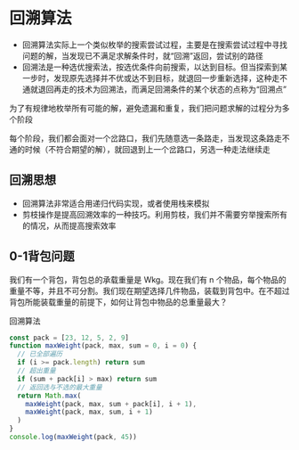 # 回溯算法

- 回溯算法实际上一个类似枚举的搜索尝试过程，主要是在搜索尝试过程中寻找问题的解，当发现已不满足求解条件时，就“回溯”返回，尝试别的路径
- 回溯法是一种选优搜索法，按选优条件向前搜索，以达到目标。但当探索到某一步时，发现原先选择并不优或达不到目标，就退回一步重新选择，这种走不通就退回再走的技术为回溯法，而满足回溯条件的某个状态的点称为“回溯点”

为了有规律地枚举所有可能的解，避免遗漏和重复，我们把问题求解的过程分为多个阶段

每个阶段，我们都会面对一个岔路口，我们先随意选一条路走，当发现这条路走不通的时候（不符合期望的解），就回退到上一个岔路口，另选一种走法继续走

## 回溯思想

- 回溯算法非常适合用递归代码实现，或者使用栈来模拟
- 剪枝操作是提高回溯效率的一种技巧。利用剪枝，我们并不需要穷举搜索所有的情况，从而提高搜索效率

## 0-1背包问题

我们有一个背包，背包总的承载重量是 Wkg。现在我们有 n 个物品，每个物品的重量不等，并且不可分割。我们现在期望选择几件物品，装载到背包中。在不超过背包所能装载重量的前提下，如何让背包中物品的总重量最大？

回溯算法

```js
const pack = [23, 12, 5, 2, 9]
function maxWeight(pack, max, sum = 0, i = 0) {
  // 已全部遍历
  if (i >= pack.length) return sum
  // 超出重量
  if (sum + pack[i] > max) return sum
  // 返回选与不选的最大重量
  return Math.max(
    maxWeight(pack, max, sum + pack[i], i + 1),
    maxWeight(pack, max, sum, i + 1)
  )
}
console.log(maxWeight(pack, 45))
```